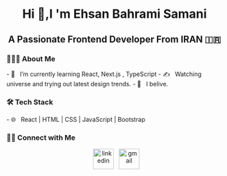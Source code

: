 <h1 align="center">Hi 👋,I 'm Ehsan Bahrami Samani</h1>
<h2 align="center">A Passionate Frontend Developer From IRAN 🇮🇷</h2> 

<h3> 👨🏻‍💻 About Me </h3>
- 🔭 &nbsp; I’m currently learning React, Next.js , TypeScript
- ✍️ &nbsp; Watching universe and trying out latest design trends.
- 💼 &nbsp; I belive.

<h3>🛠 Tech Stack</h3>
- 🌐 &nbsp; React | HTML | CSS | JavaScript | Bootstrap 

<h3> 🤝🏻 Connect with Me </h3>

<p align="center"> 
&nbsp; <a href="https://www.linkedin.com/in/ehsan-bahrami-samani/" target="_blank" rel="noopener noreferrer"><img width="48" height="48" src="https://img.icons8.com/nolan/64/linkedin.png" alt="linkedin"/></a>
&nbsp; <a href="mailto:bahramiehsan780@gmail.com" target="_blank" rel="noopener noreferrer"><img width="48" height="48" src="https://img.icons8.com/nolan/64/gmail.png" alt="gmail"/></a>
</p>
<!--
**pinfinity1/pinfinity1** is a ✨ _special_ ✨ repository because its `README.md` (this file) appears on your GitHub profile.

Here are some ideas to get you started:

- 🔭 I’m currently working on ...
- 🌱 I’m currently learning ...
- 👯 I’m looking to collaborate on ...
- 🤔 I’m looking for help with ...
- 💬 Ask me about ...
- 📫 How to reach me: ...
- 😄 Pronouns: ...
- ⚡ Fun fact: ...
-->
